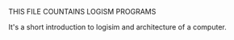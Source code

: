 THIS FILE COUNTAINS LOGISM PROGRAMS

It's a short introduction to logisim and architecture of a computer.

